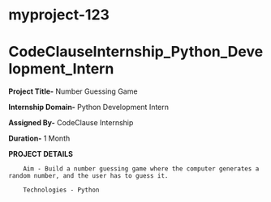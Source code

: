 # myproject-123
# CodeClauseInternship_Python_Development_Intern
**Project Title-** Number Guessing Game

**Internship Domain-** Python Development Intern

**Assigned By-** CodeClause Internship

**Duration-** 1 Month

**PROJECT DETAILS**

        Aim - Build a number guessing game where the computer generates a random number, and the user has to guess it.
        
        Technologies - Python

